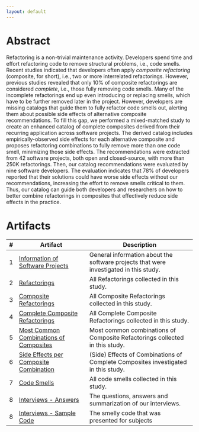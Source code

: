 ```yaml
---
layout: default
---
```


# Abstract

Refactoring is a non-trivial maintenance activity. Developers spend time and effort refactoring code to remove structural problems, i.e., code smells. Recent studies indicated that developers often apply *composite refactoring* (composite, for short), i.e., two or more interrelated refactorings. However, previous studies revealed that only 10% of composite refactorings are considered *complete*, i.e., those fully removing code smells. Many of the incomplete refactorings end up even introducing or replacing smells, which have to be further removed later in the project. However, developers are missing catalogs that guide them to fully refactor code smells out, alerting them about possible side effects of alternative composite recommendations. To fill this gap, we performed a mixed-matched study to create an enhanced catalog of complete composites derived from their recurring application across software projects. The derived catalog includes empirically-observed side effects for each alternative composite and proposes refactoring combinations to fully remove more than one code smell, minimizing those side effects. The recommendations were extracted from 42 software projects, both open and closed-source, with more than 250K refactorings. Then, our catalog recommendations were evaluated by nine software developers. The evaluation indicates that 78% of developers reported that their solutions could have worse side effects without our recommendations, increasing the effort to remove smells critical to them. Thus, our catalog can guide both developers and researchers on how to better combine refactorings in composites that effectively reduce side effects in the practice. 

# Artifacts

| #      | Artifact | Description |
| ----------- | ----------- | ----------- |
| 1      | [Information of Software Projects](https://github.com/compositerefactoring/site/raw/main/downloads/general-data-per-project.xlsx) | General information about the software projects that were investigated in this study. |
| 2      | [Refactorings](https://drive.google.com/drive/folders/1Bdaho1Vs4qDnwnu1CDW22meqw4F6JqyO?usp=sharing) | All Refactorings collected in this study. |
| 3      | [Composite Refactorings](https://drive.google.com/drive/folders/1pNI2LYNANySKazd3rSV_U9RRWrlq0trG?usp=sharing) | All Composite Refactorings collected in this study. |
| 4      | [Complete Composite Refactorings](https://drive.google.com/drive/folders/15Kx0cx2g3Qxl6FmT7CHhgQXcL2DMVvWL?usp=sharing) | All Complete Composite Refactorings collected in this study. |
| 5      | [Most Common Combinations of Composites](https://drive.google.com/drive/folders/1u3X0cYBeBXFnlo0XQaBfeO0LGz8RoxBE?usp=sharing) | Most common combinations of Composite Refactorings collected in this study. |
| 6      | [Side Effects per Composite Combination](https://drive.google.com/drive/folders/11GxQOSV_sZHRazXVfsOA_bn-jkUqpVMH?usp=sharing) |(Side) Effects of Combinations of Complete Composites investigated in this study. |
| 7      | [Code Smells](https://1drv.ms/u/s!AuaYEGY-_fTJrt4y8mFO6d6A0MnQzg?e=AEqnSt) | All code smells collected in this study. |
| 8      | [Interviews - Answers](https://docs.google.com/spreadsheets/d/1HPZH1xXrIFjvKNiEFoMq4c_5jDBSBa9s/edit?usp=sharing&ouid=112357502681826466479&rtpof=true&sd=true) | The questions, answers and summarization of our interviews. |
| 8      | [Interviews - Sample Code](https://drive.google.com/drive/folders/1NXPfASIfng0LD4nmbHnrMcS1C_uxWbG6?usp=sharing) | The smelly code that was presented for subjects |